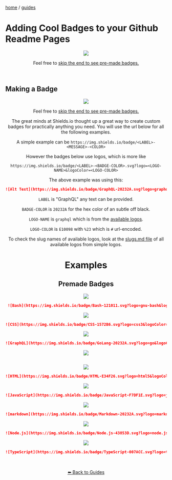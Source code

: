 <p><a href="/">home</a> / <a href="/guides">guides</a></p>
<div class="rainbow-retro"></div>

# Adding Cool Badges to your Github Readme Pages

<div align="center">
 <img src="https://img.shields.io/badge/GraphQL-20232A.svg?logo=graphql&logoColor=%23e10098" />
 <p>
  Feel free to <a href="#Examples">skip the end to see pre-made badges. </a>
 </p>
</div> 
<p class="spacers"> <br /></p>


## Making a Badge



<div align="center">
 <img src="https://img.shields.io/badge/GraphQL-20232A.svg?logo=graphql&logoColor=%23e10098" />
 <p>
  Feel free to <a href="#Examples">skip the end to see pre-made badges. </a>
 </p>


The great minds at Shields.io thought up a great way to create custom badges for practically anything you need. 
You will use the url below for all the following examples. 

A simple example can be `https://img.shields.io/badge/<LABEL>-<MESSAGE>-<COLOR>`

However the badges below use logos, which is more like 

`https://img.shields.io/badge/<LABEL>-<BADGE-COLOR>.svg?logo=<LOGO-NAME>&logoColor=<LOGO-COLOR>`

The above example was using this:

```md
![Alt Text](https://img.shields.io/badge/GraphQL-20232A.svg?logo=graphql&logoColor=%23E10098)
```

`LABEL` is "GraphQL" any text can be provided.

`BADGE-COLOR` is `20232A` for the hex color of an subtle off black.

`LOGO-NAME` is `graphql` which is from the <a href="https://github.com/simple-icons/simple-icons/blob/develop/slugs.md">available logos</a>.

`LOGO-COLOR` is `E10098` with `%23` which is `#` url-encoded.


To check the slug names of available logos, look at the <a href="https://github.com/simple-icons/simple-icons/blob/develop/slugs.md">slugs.md file</a> of all available logos from simple logos.


# Examples

## Premade Badges 

<div align="center">
 <img src="https://img.shields.io/badge/Bash-121011.svg?logo=gnu-bash&logoColor=white" />
</div> 

```md
 ![Bash](https://img.shields.io/badge/Bash-121011.svg?logo=gnu-bash&logoColor=white)
```
<div align="center">
 <img src="https://img.shields.io/badge/CSS-1572B6.svg?logo=css3&logoColor=white" />
</div> 
 
```md
![CSS](https://img.shields.io/badge/CSS-1572B6.svg?logo=css3&logoColor=white)
```
 
<div align="center">
 <img src="https://img.shields.io/badge/GoLang-20232A.svg?logo=go&logoColor=%2379D4FD" />
</div> 

```md
![GraphQL](https://img.shields.io/badge/GoLang-20232A.svg?logo=go&logoColor=%2379D4FD)
```


<div align="center">
 <img src="https://img.shields.io/badge/GraphQL-20232A.svg?logo=graphql&logoColor=%23e10098" />
</div> 

```md![GraphQL](https://img.shields.io/badge/GraphQL-20232A.svg?logo=graphql&logoColor=%23e10098)
```


<div align="center">
 <img src="https://img.shields.io/badge/HTML-E34F26.svg?logo=html5&logoColor=white" />
</div> 

```md
![HTML](https://img.shields.io/badge/HTML-E34F26.svg?logo=html5&logoColor=white)
```


<div align="center">
 <img src="https://img.shields.io/badge/JavaScript-F7DF1E.svg?logo=javascript&logoColor=black" />
</div> 

```md
![JavaScript](https://img.shields.io/badge/JavaScript-F7DF1E.svg?logo=javascript&logoColor=black)
```


<div align="center">
 <img src="https://img.shields.io/badge/Markdown-20232A.svg?logo=markdown&logoColor=white" />
</div> 

```md
![markdown](https://img.shields.io/badge/Markdown-20232A.svg?logo=markdown&logoColor=white)
```

<div align="center">
 <img src="https://img.shields.io/badge/Node.js-43853D.svg?logo=node.js&logoColor=white" />
</div> 

```md
![Node.js](https://img.shields.io/badge/Node.js-43853D.svg?logo=node.js&logoColor=white)
```

<div align="center">
 <img src="https://img.shields.io/badge/TypeScript-007ACC.svg?logo=typescript&logoColor=white" />
</div> 

```md
![TypeScript](https://img.shields.io/badge/TypeScript-007ACC.svg?logo=typescript&logoColor=white)
```

<p class="spacers"> <br /></p>
<div align="center" >
  <p>
    <a href="https://beau.sh/guides/">⬅️ Back to Guides</a>
  </p>
</div>
